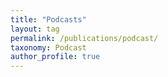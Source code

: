 ```yaml
---
title: "Podcasts"
layout: tag
permalink: /publications/podcast/
taxonomy: Podcast
author_profile: true
---
```

